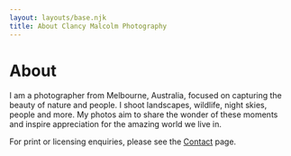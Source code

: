 ```yaml
---
layout: layouts/base.njk
title: About Clancy Malcolm Photography
---
```

# About

I am a photographer from Melbourne, Australia, focused on capturing the beauty of nature and people. I shoot landscapes, wildlife, night skies, people and more. My photos aim to share the wonder of these moments and inspire appreciation for the amazing world we live in.

For print or licensing enquiries, please see the [Contact](/contact/) page.
